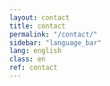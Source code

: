 ```yaml
---
layout: contact
title: contact
permalink: "/contact/"
sidebar: "language_bar"
lang: english
class: en
ref: contact
--- 
```

